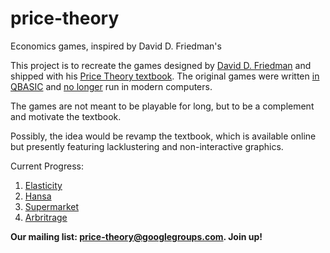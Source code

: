# price-theory
Economics games, inspired by David D. Friedman's

This project is to recreate the games designed by [David D. Friedman](https://en.wikipedia.org/wiki/David_D._Friedman) and shipped with his [Price Theory textbook](http://www.daviddfriedman.com/Academic/Price_Theory/PThy_ToC.html). The original games were written [in QBASIC](http://www.daviddfriedman.com/Living_Paper/living_paper.htm) and [no longer](http://www.daviddfriedman.com/Living_Paper/Hansa/hansa_instructions/hansa_instructions.htm) run in modern computers.

The games are not meant to be playable for long, but to be a complement and motivate the textbook.

Possibly, the idea would be revamp the textbook, which is available online but presently featuring lacklustering and non-interactive graphics.

Current Progress:

1. [Elasticity](https://rawgit.com/rpmcruz/price-theory/master/elasticity/elasticity.html)
2. [Hansa](https://rawgit.com/rpmcruz/price-theory/master/hansa/hansa.html)
3. [Supermarket](https://rawgit.com/rpmcruz/price-theory/master/supermarket/supermarket.html)
4. [Arbritrage](https://rawgit.com/rpmcruz/price-theory/master/arbritrage/arbritrage.html)

**Our mailing list: [price-theory@googlegroups.com](https://groups.google.com/d/forum/price-theory). Join up!**
